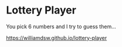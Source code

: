# Lottery Player

You pick 6 numbers and I try to guess them...

https://williamdsw.github.io/lottery-player